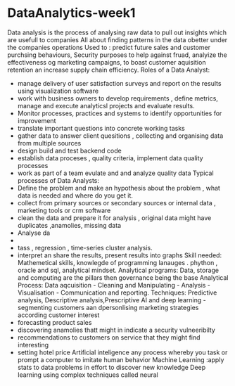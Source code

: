 # DataAnalytics-week1
Data analysis is the process of analysing raw data to pull out insights which are usefull to companies
All about finding patterns in the data obetter under the companies operations
Used to : predict future sales and customer purchsing behaviours, Security purposes to help against fruad, analyize the effectiveness og marketing campaigns, to boast customer aquisition retention an increase supply chain efficiency.
Roles of a Data Analyst:
- manage delivery of user satisfaction surveys and report on the results using visualization software
- work with business owners to develop requirements , define metrics, manage and execute analyticsl projects and evaluate results.
- Monitor processes, practices and systems to identify opportunities for improvement
- translate important questions into concrete working tasks
- gather data to answer client quesitions , collecting and organising data from multiple sources
- design build and test backend code
- establish data proceses , quality criteria, implement data quality processes
- work as part of a team evulate and and analyze quality data
Typical processes of Data Analysts:
 - Define the problem and make an hypothesis about the problem , what data is needed and where do you get it.
 - collect from primary sources or secondary sources or internal data , marketing tools or crm software
 - clean the data and prepare it for analysis , original data might have duplicates ,anamolies, missing data
 - Analyse da
 -
 - tass , regression , time-series  cluster analysis.
 - interpret an share the results, present results into graphs
Skill needed: Mathemetical skills, knowlegde of programming lanauges . phython , oracle and sql, analytical mindset.
Analytical programs: Data, storage and computing are the pillars then governance being the  base
Analytical Process:
Data aqcuisition - Cleaning and Manipulating - Analysis - Visualisation - Communication and reporting.
Techniques: Predictive analysis, Descriptive analysis,Prescriptive
AI  and deep learning
-segmenting customers aan dpersonlising marketing strategies according customer interest
- forecasting product sales
- discovering anamolies thatt might in indicate a security vulneeribilty
- recommendations to customers on service that they might find interesting
- setting hotel price
Artificial inteligence any process whereby you task or prompt a computer to imitate human behavior
Machine Learning :apply stats to data problems in effort to discover new knowledge
Deep learning using complex techniques called neural 
   
